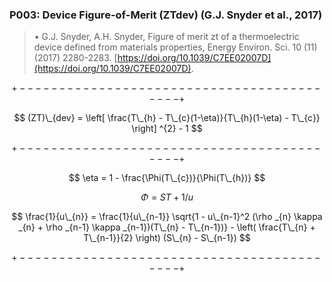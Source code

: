 ### P003: Device Figure-of-Merit (ZTdev) (G.J. Snyder et al., 2017)

> &bull; G.J. Snyder, A.H. Snyder, Figure of merit zt of a thermoelectric device defined from materials properties, Energy Environ. Sci. 10 (11) (2017) 2280-2283. [https://doi.org/10.1039/C7EE02007D](https://doi.org/10.1039/C7EE02007D).
> 

$$ $$

$$ +------------------------------------------+ $$

$$ (ZT)\_{dev} = \left[ \frac{T\_{h} - T\_{c}(1-\eta)}{T\_{h}(1-\eta) - T\_{c}} \right] ^{2} - 1 $$

$$ +------------------------------------------+ $$

$$ \eta = 1 - \frac{\Phi(T\_{c})}{\Phi(T\_{h})} $$

$$ \Phi = ST+1/u $$

$$ \frac{1}{u\_{n}} = \frac{1}{u\_{n-1}} \sqrt{1 - u\_{n-1}^2 (\rho _{n} \kappa _{n} + \rho _{n-1} \kappa _{n-1})(T\_{n} - T\_{n-1})} - \left( \frac{T\_{n} + T\_{n-1}}{2} \right) (S\_{n} - S\_{n-1}) $$

$$ +------------------------------------------+ $$


